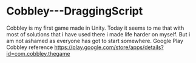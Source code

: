 # Cobbley---DraggingScript
Cobbley is my first game made in Unity. Today it seems to me that with most of solutions that i have used there i made life harder on myself. But i am not ashamed as everyone has got to start somewhere. Google Play Cobbley reference https://play.google.com/store/apps/details?id=com.cobbley.thegame
